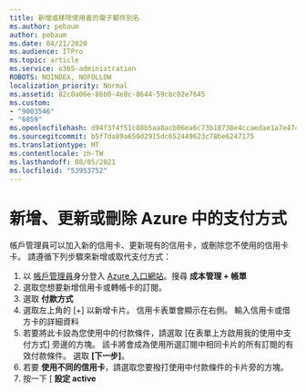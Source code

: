 ```yaml
---
title: 新增或移除使用者的電子郵件別名
ms.author: pebaum
author: pebaum
ms.date: 04/21/2020
ms.audience: ITPro
ms.topic: article
ms.service: o365-administration
ROBOTS: NOINDEX, NOFOLLOW
localization_priority: Normal
ms.assetid: 82c0a06e-86b0-4e8c-8644-59cbc02e7645
ms.custom:
- "9003546"
- "6859"
ms.openlocfilehash: d94f3f4f51c88b5aa8acb06ea6c73b18738e4ccaedae1a7e47456f3b64ac4697
ms.sourcegitcommit: b5f7da89a650d2915dc652449623c78be6247175
ms.translationtype: MT
ms.contentlocale: zh-TW
ms.lasthandoff: 08/05/2021
ms.locfileid: "53953752"
---
```

# <a name="add-update-or-delete-payment-method-in-azure"></a>新增、更新或刪除 Azure 中的支付方式

帳戶管理員可以加入新的信用卡、更新現有的信用卡，或刪除您不使用的信用卡卡。 請遵循下列步驟來新增或取代支付方式：

1. 以 [帳戶管理員](https://docs.microsoft.com/azure/billing/billing-subscription-transfer?WT.mc_id=Portal-Microsoft_Azure_Support#whoisaa)身分登入 [Azure 入口網站](https://portal.azure.com/)。搜尋 **成本管理 + 帳單**
2. 選取您想要新增信用卡或轉帳卡的訂閱。
3. 選取 **付款方式**
4. 選取左上角的 [+] 以新增卡片。 信用卡表單會顯示在右側。 輸入信用卡或借方卡的詳細資料
5. 若要將此卡設為您使用中的付款條件，請選取 [在表單上方啟用我的使用中支付方式] 旁邊的方塊。 該卡將會成為使用所選訂閱中相同卡片的所有訂閱的有效付款條件。 選取 **[下一步]**。
6. 若要 **使用不同的信用卡**，請選取您要撥打使用中付款條件的卡片旁的方塊。
7. 按一下 [ **設定 active**
